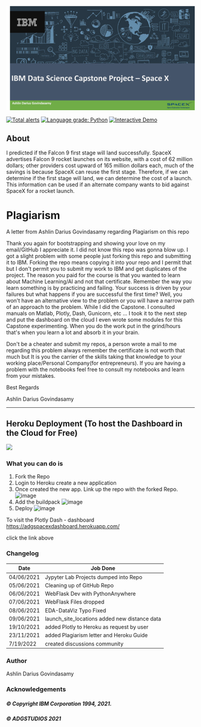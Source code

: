 <img src="https://raw.githubusercontent.com/ADGVLOGS/IBM-DataScience-SpaceX-Capstone/main/logo/bg.png">

[![Total alerts](https://img.shields.io/lgtm/alerts/g/ADGVLOGS/IBM-DataScience-SpaceX-Capstone.svg?logo=lgtm&logoWidth=18)](https://lgtm.com/projects/g/ADGVLOGS/IBM-DataScience-SpaceX-Capstone/alerts/)
[![Language grade: Python](https://img.shields.io/lgtm/grade/python/g/ADGVLOGS/IBM-DataScience-SpaceX-Capstone.svg?logo=lgtm&logoWidth=18)](https://lgtm.com/projects/g/ADGVLOGS/IBM-DataScience-SpaceX-Capstone/context:python)
<a href="https://colab.research.google.com/github/ADGVLOGS/adgmlclass/blob/main/ADGMLCLASSDemo.ipynb" target="_parent"><img src="https://colab.research.google.com/assets/colab-badge.svg" alt="Interactive Demo"/></a>

## About

I predicted if the Falcon 9 first stage will land successfully. SpaceX
advertises Falcon 9 rocket launches on its website, with a cost of 62
million dollars; other providers cost upward of 165 million dollars each,
much of the savings is because SpaceX can reuse the first stage.
Therefore, if we can determine if the first stage will land, we can
determine the cost of a launch. This information can be used if an
alternate company wants to bid against SpaceX for a rocket launch. 

# Plagiarism 

<p>
A letter from Ashlin Darius Govindasamy regarding Plagiarism on this repo
  
Thank you again for bootstrapping and showing your love on my email/GitHub I appreciate it. I did not know this repo was gonna blow up.
I got a slight problem with some people just forking this repo and submitting it to IBM. Forking the repo means copying it into your repo and I permit that but I don't permit you to submit my work to IBM and get duplicates of the project. The reason you paid for the course is that you wanted to learn about Machine Learning/AI and not that certificate. Remember the way you learn something is by practicing and failing. Your success is driven by your failures but what happens if you are successful the first time? Well, you won't have an alternative view to the problem or you will have a narrow path of an approach to the problem. While I did the Capstone. I consulted manuals on Matlab, Plotly, Dash, Gunicorn, etc ... I took it to the next step and put the dashboard on the cloud I even wrote some modules for this Capstone experimenting. When you do the work put in the grind/hours that's when you learn a lot and absorb it in your brain.
  
Don't be a cheater and submit my repos, a person wrote a mail to me regarding this problem always remember the certificate is not worth that much but It is you the carrier of the skills taking that knowledge to your working place/Personal Company(for entrepreneurs). If you are having a problem with the notebooks feel free to consult my notebooks and learn from your mistakes.
  
Best Regards
  
Ashlin Darius Govindasamy
</p>

-------------------------------------------------------------------------------------------------------------------------

## Heroku Deployment (To host the Dashboard in the Cloud for Free) 
<img src="https://cdn.buttercms.com/T27FzLr5TIySqJ0mCObR" height="200px">

### What you can do is 

1. Fork the Repo
2. Login to Heroku create a new application
3. Once created the new app. Link up the repo with the forked Repo. 
![image](https://user-images.githubusercontent.com/45560312/143025991-4a32d343-77d7-48ed-a332-bad8a76835da.png)
4. Add the buildpack
![image](https://user-images.githubusercontent.com/45560312/143026138-6345105a-a981-42c6-ba48-0fd61be17694.png)
5. Deploy
![image](https://user-images.githubusercontent.com/45560312/143026171-9c8e20c2-e1c1-4b75-b313-4cdb0e827aed.png)


To visit the Plotly Dash - dashboard
https://adgspacexdashboard.herokuapp.com/ 

click the link above



### Changelog

| Date           | Job Done                                  | 
|----------------| ----------------------------------------- | 
| 04/06/2021 | Jypyter Lab Projects dumped into Repo         |
| 05/06/2021 | Cleaning up of GitHub Repo                    |
| 06/06/2021 | WebFlask Dev with PythonAnywhere              |
| 07/06/2021 | WebFlask Files dropped                        |
| 08/06/2021 | EDA-DataViz Typo Fixed                        |
| 09/06/2021 | launch_site_locations added new distance data |
| 19/10/2021 | added Plotly to Heroku as request by user     |
| 23/11/2021 | added Plagiarism letter and Heroku Guide      | 
| 7/19/2022 | created discussions community                  | 
### Author

Ashlin Darius Govindasamy

### Acknowledgements 

##### © Copyright IBM Corporation 1994, 2021.
##### © ADGSTUDIOS 2021
